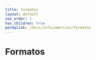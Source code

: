 ```yaml
---
title: formatos
layout: default
nav_order: 1
has_children: true
permalink: /docs/infocomercios/formatos
---
```



# Formatos
